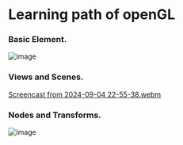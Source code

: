 # Learning path of openGL

### Basic Element.
![image](https://github.com/user-attachments/assets/8caff6b9-fda4-4dd4-9e0d-bbcee50f3e3c)

### Views and Scenes.

[Screencast from 2024-09-04 22-55-38.webm](https://github.com/user-attachments/assets/b8b42411-3285-4fd7-a080-2aea5de299a4)

### Nodes and Transforms.
![image](https://github.com/user-attachments/assets/769692c1-3f9f-4594-8536-8e409fb02b87)

